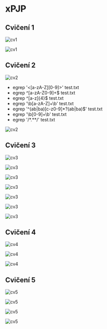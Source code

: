 # xPJP

## Cvičení 1

![cv1](pic/cv1_1.png)

![cv1](pic/cv1_2.png)

## Cvičení 2

![cv2](pic/cv2_1.png)

- egrep '\<[a-zA-Z][0-9]\>' test.txt
- egrep ^[a-zA-Z0-9]+$ test.txt
- egrep ^[a-z]{4}$ test.txt
- egrep '\b[a-zA-Z]+\b' test.txt
- egrep '^(ab|ba)[c-z0-9]\*?(ab|ba)$' test.txt
- egrep '\b[0-9]+\b' test.txt
- egrep '\/\*.\*\*\/' test.txt

![cv2](pic/cv2_3.png)

## Cvičení 3

![cv3](pic/cv3_1.png)

![cv3](pic/cv3_2.png)

![cv3](pic/cv3_3.png)

![cv3](pic/cv3_4.png)

![cv3](pic/cv3_5.png)

![cv3](pic/cv3_6.png)

![cv3](pic/cv3_7.png)

## Cvičení 4

![cv4](pic/cv4_1.png)

![cv4](pic/cv4_2.png)

![cv4](pic/cv4_3.png)

## Cvičení 5

![cv5](pic/cv5_1.png)

![cv5](pic/cv5_2.png)

![cv5](pic/cv5_3.png)

![cv5](pic/cv5_4.png)
